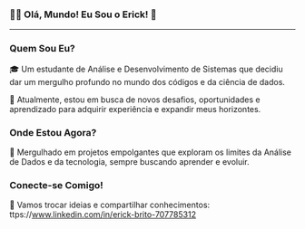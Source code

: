 ### 👩‍💻 Olá, Mundo! Eu Sou o Erick! 🚀
---

### Quem Sou Eu?

🎓 Um estudante de Análise e Desenvolvimento de Sistemas que decidiu dar um mergulho profundo no mundo dos códigos e da ciência de dados.

🚀 Atualmente, estou em busca de novos desafios, oportunidades e aprendizado para adquirir experiência e expandir meus horizontes.

### Onde Estou Agora?
🧠 Mergulhado em projetos empolgantes que exploram os limites da Análise de Dados e da tecnologia, sempre buscando aprender e evoluir.

### Conecte-se Comigo!
🚀 Vamos trocar ideias e compartilhar conhecimentos:
ttps://www.linkedin.com/in/erick-brito-707785312
